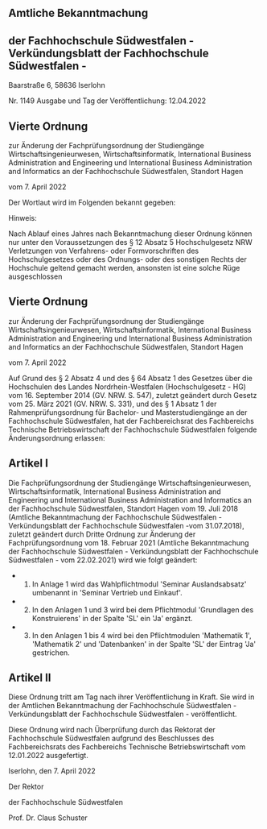 ## Amtliche Bekanntmachung

## der Fachhochschule Südwestfalen - Verkündungsblatt der Fachhochschule Südwestfalen -

Baarstraße 6, 58636 Iserlohn

Nr. 1149                              Ausgabe und Tag der Veröffentlichung:   12.04.2022

## Vierte Ordnung

zur Änderung der Fachprüfungsordnung der Studiengänge Wirtschaftsingenieurwesen, Wirtschaftsinformatik, International Business Administration and Engineering und International Business Administration and Informatics an der Fachhochschule Südwestfalen, Standort Hagen

vom 7. April 2022

Der Wortlaut wird im Folgenden bekannt gegeben:

Hinweis:

Nach Ablauf eines Jahres nach Bekanntmachung dieser Ordnung können nur unter den Voraussetzungen des § 12 Absatz 5 Hochschulgesetz NRW Verletzungen von Verfahrens- oder Formvorschriften des Hochschulgesetzes oder des Ordnungs- oder des sonstigen Rechts der Hochschule geltend gemacht werden, ansonsten ist eine solche Rüge ausgeschlossen

## Vierte Ordnung

zur Änderung der Fachprüfungsordnung der Studiengänge Wirtschaftsingenieurwesen, Wirtschaftsinformatik, International Business Administration and Engineering und International Business Administration and Informatics an der Fachhochschule Südwestfalen, Standort Hagen

vom 7. April 2022

Auf Grund des § 2 Absatz 4 und des § 64 Absatz 1 des Gesetzes über die Hochschulen des Landes Nordrhein-Westfalen  (Hochschulgesetz  -  HG)  vom  16.  September  2014  (GV.  NRW.  S.  547),  zuletzt geändert  durch  Gesetz  vom  25.  März  2021  (GV.  NRW.  S.  331),  und  des  §  1  Absatz  1  der Rahmenprüfungsordnung für Bachelor- und Masterstudiengänge an der Fachhochschule Südwestfalen, hat der Fachbereichsrat des Fachbereichs Technische Betriebswirtschaft der Fachhochschule Südwestfalen folgende Änderungsordnung erlassen:

## Artikel I

Die Fachprüfungsordnung der Studiengänge Wirtschaftsingenieurwesen, Wirtschaftsinformatik, International  Business  Administration  and  Engineering  und  International  Business  Administration  and Informatics  an  der  Fachhochschule  Südwestfalen,  Standort  Hagen  vom  19.  Juli  2018  (Amtliche Bekanntmachung der Fachhochschule Südwestfalen -Verkündungsblatt der Fachhochschule Südwestfalen -vom 31.07.2018), zuletzt geändert durch Dritte Ordnung zur Änderung der Fachprüfungsordnung vom 18. Februar 2021 (Amtliche Bekanntmachung der Fachhochschule Südwestfalen - Verkündungsblatt der Fachhochschule Südwestfalen - vom 22.02.2021) wird wie folgt geändert:

- 1. In  Anlage  1  wird  das  Wahlpflichtmodul  'Seminar  Auslandsabsatz'  umbenannt  in  'Seminar Vertrieb und Einkauf'.
- 2. In den Anlagen 1 und 3 wird bei dem Pflichtmodul 'Grundlagen des Konstruierens' in der Spalte 'SL' ein 'Ja' ergänzt.
- 3. In  den  Anlagen  1  bis  4  wird  bei  den  Pflichtmodulen  'Mathematik  1',  'Mathematik  2'  und 'Datenbanken' in der Spalte 'SL' der Eintrag 'Ja' gestrichen.

## Artikel II

Diese Ordnung tritt am  Tag nach ihrer Veröffentlichung in Kraft. Sie wird in der Amtlichen Bekanntmachung der Fachhochschule Südwestfalen -Verkündungsblatt der Fachhochschule Südwestfalen - veröffentlicht.

Diese Ordnung wird nach Überprüfung durch das Rektorat der Fachhochschule Südwestfalen aufgrund des Beschlusses des Fachbereichsrats des Fachbereichs Technische Betriebswirtschaft vom 12.01.2022 ausgefertigt.

Iserlohn, den 7. April 2022

Der Rektor

der Fachhochschule Südwestfalen

Prof. Dr. Claus Schuster